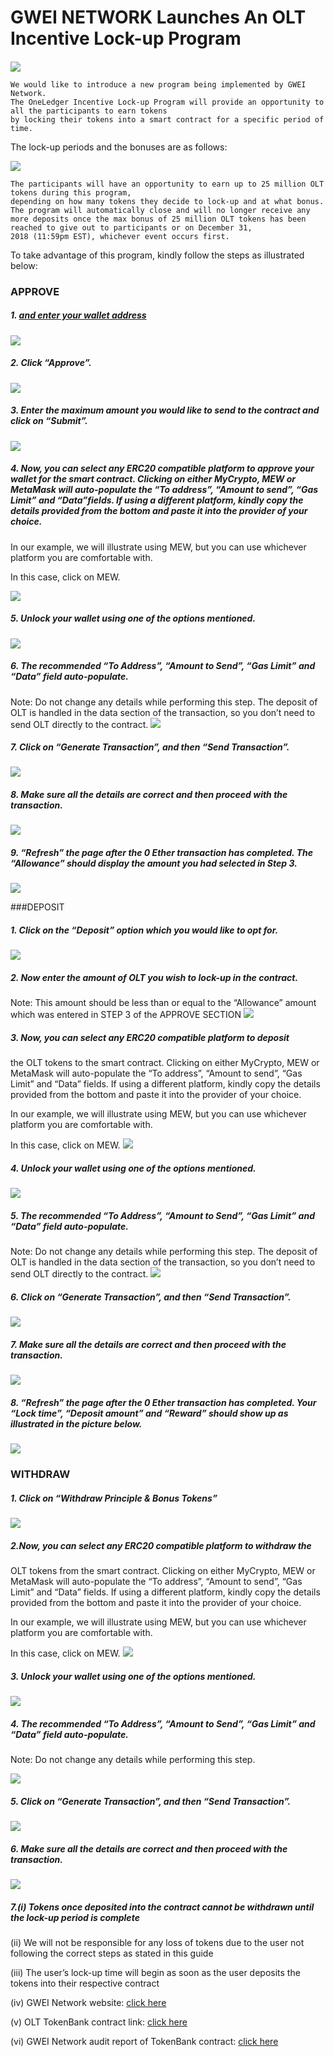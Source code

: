 # GWEI NETWORK Launches An OLT Incentive Lock-up Program 

####
![](https://cdn-images-1.medium.com/max/1200/1*tgqY6eu31R57RBarW3QkCQ.png)

```
We would like to introduce a new program being implemented by GWEI Network. 
The OneLedger Incentive Lock-up Program will provide an opportunity to all the participants to earn tokens 
by locking their tokens into a smart contract for a specific period of time.

```
The lock-up periods and the bonuses are as follows:

![](https://cdn-images-1.medium.com/max/1200/1*Stg9ios1COsFbAOfdXKPsQ.png)

```
The participants will have an opportunity to earn up to 25 million OLT tokens during this program, 
depending on how many tokens they decide to lock-up and at what bonus. 
The program will automatically close and will no longer receive any more deposits once the max bonus of 25 million OLT tokens has been reached to give out to participants or on December 31,
2018 (11:59pm EST), whichever event occurs first.

```
To take advantage of this program, kindly follow the steps as illustrated below:
###  APPROVE


##### 1. [and enter your wallet address](https://gwei.network/login)
 ![](https://cdn-images-1.medium.com/max/1200/1*SXdeHSnpX216N_YvkXlAIQ.png)

##### 2. Click “Approve”.
 ![](https://cdn-images-1.medium.com/max/1200/1*u7ZSGzrBA24yteMHs2-WEQ.png)

##### 3. Enter the maximum amount you would like to send to the contract and click on “Submit”.
 ![](https://cdn-images-1.medium.com/max/1200/1*rl306aE7AfSthCZLndrynQ.png)


#####  4. Now, you can select any ERC20 compatible platform to approve your wallet for the smart contract. Clicking on either MyCrypto, MEW or MetaMask will auto-populate the “To address”, “Amount to send”, “Gas Limit” and “Data”fields. If using a different platform, kindly copy the details provided from the bottom and paste it into the provider of your choice.

In our example, we will illustrate using MEW, but you can use whichever platform you are comfortable with.

In this case, click on MEW.

 ![](https://cdn-images-1.medium.com/max/1200/1*_D-QxVAVORZoyt3z-ghP_g.png)

##### 5.  Unlock your wallet using one of the options mentioned.
![](https://cdn-images-1.medium.com/max/1200/1*523Q0oVwogBWFTjdJ_aWKw.png)

##### 6.  The recommended “To Address”, “Amount to Send”, “Gas Limit” and “Data” field auto-populate. 
Note: Do not change any details while performing this step.
The deposit of OLT is handled in the data section of the transaction, so you don’t need to send OLT directly to the contract.
 ![](https://cdn-images-1.medium.com/max/1200/1*jT_0zjbz_FJI3-Gl4OiP6w.png)

##### 7. Click on “Generate Transaction”, and then “Send Transaction”.
 ![](https://cdn-images-1.medium.com/max/1200/1*BySpguvfySYh5DhqRCJ6Tg.png)

##### 8.  Make sure all the details are correct and then proceed with the transaction.

 ![](https://cdn-images-1.medium.com/max/1200/1*ko6pBxiUbabonXATSTlwSQ.png)

##### 9. “Refresh” the page after the 0 Ether transaction has completed. The “Allowance” should display the amount you had selected in Step 3.
 ![](https://cdn-images-1.medium.com/max/1200/1*c93j5qHT9gBhA3-tx82H5Q.png)

###DEPOSIT

##### 1. Click on the “Deposit” option which you would like to opt for.
 ![](https://cdn-images-1.medium.com/max/1200/1*V0okLRBs5gJ4rwQJln68KA.png)

 ##### 2.  Now enter the amount of OLT you wish to lock-up in the contract. 
Note: This amount should be less than or equal to the “Allowance” amount which was entered in STEP 3 of the APPROVE SECTION
 ![](https://cdn-images-1.medium.com/max/1200/1*bsfxr3FZ1FhZWNjfYfZgrA.png)


##### 3. Now, you can select any ERC20 compatible platform to deposit 
the OLT tokens to the smart contract. Clicking on either MyCrypto, MEW or MetaMask will auto-populate the “To address”, “Amount to send”, “Gas Limit” and “Data” fields. If using a different platform, kindly copy the details provided from the bottom and paste it into the provider of your choice.

In our example, we will illustrate using MEW, but you can use whichever platform you are comfortable with.

In this case, click on MEW.
 ![](https://cdn-images-1.medium.com/max/1200/1*aufEPAmX3hRf83lBLjmTpQ.png)



##### 4. Unlock your wallet using one of the options mentioned.
 ![](https://cdn-images-1.medium.com/max/1200/1*523Q0oVwogBWFTjdJ_aWKw.png)


##### 5. The recommended “To Address”, “Amount to Send”, “Gas Limit” and “Data” field auto-populate. 
Note: Do not change any details while performing this step.
The deposit of OLT is handled in the data section of the transaction, so you don’t need to send OLT directly to the contract.
 ![](https://cdn-images-1.medium.com/max/1200/1*2qvcxhSXZADrJGNwm1orDg.png)



##### 6. Click on “Generate Transaction”, and then “Send Transaction”.
 ![](https://cdn-images-1.medium.com/max/1200/1*z5wQLmRgbeDYYIDSq-myag.png)



##### 7.  Make sure all the details are correct and then proceed with the transaction.
 ![](https://cdn-images-1.medium.com/max/1200/1*bblSvVoGTomFqrdeKNDbQg.png)


##### 8.  “Refresh” the page after the 0 Ether transaction has completed. Your “Lock time”, “Deposit amount” and “Reward” should show up as illustrated in the picture below.
 ![](https://cdn-images-1.medium.com/max/1200/1*Ke9Ljqqv2x_LZzHJOoEFcg.png)



###   WITHDRAW
##### 1. Click on “Withdraw Principle & Bonus Tokens”

 ![](https://cdn-images-1.medium.com/max/1200/1*a-dy7gXuGlQtW80xrV1LIQ.png)

##### 2.Now, you can select any ERC20 compatible platform to withdraw the 
OLT tokens from the smart contract. Clicking on either MyCrypto, MEW or MetaMask will auto-populate the “To address”, “Amount to send”, “Gas Limit” and “Data” fields. If using a different platform, kindly copy the details provided from the bottom and paste it into the provider of your choice.

In our example, we will illustrate using MEW, but you can use whichever platform you are comfortable with.

In this case, click on MEW.
 ![](https://cdn-images-1.medium.com/max/1200/1*pOaIbPJJj93V6RY12wNrHA.png)

##### 3. Unlock your wallet using one of the options mentioned.
 ![](https://cdn-images-1.medium.com/max/1200/1*523Q0oVwogBWFTjdJ_aWKw.png)


##### 4. The recommended “To Address”, “Amount to Send”, “Gas Limit” and “Data” field auto-populate. 
Note: Do not change any details while performing this step.

 ![](https://cdn-images-1.medium.com/max/1200/1*YQupu5TGJ-bFU1hpPKn6kQ.png)

##### 5. Click on “Generate Transaction”, and then “Send Transaction”.
 ![](https://cdn-images-1.medium.com/max/1200/1*AOn1Rw2X85uUrPdxiVskHg.png)

##### 6.  Make sure all the details are correct and then proceed with the transaction.
 ![](https://cdn-images-1.medium.com/max/1200/1*r9bhc8JhZhwVITpUuU-c7Q.png)

##### 7.(i) Tokens once deposited into the contract cannot be withdrawn until the lock-up period is complete

(ii) We will not be responsible for any loss of tokens due to the user not following the correct steps as stated in this guide

(iii) The user’s lock-up time will begin as soon as the user deposits the tokens into their respective contract


(iv) GWEI Network website: [click here](https://gwei.network/)

(v) OLT TokenBank contract link: [click here](https://gwei.network/login)

(vi) GWEI Network audit report of TokenBank contract: [click here](https://s3-ap-northeast-1.amazonaws.com/gwei-network/GWEI+Smart+Contract+Audit+Report_2.pdf)
